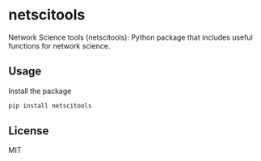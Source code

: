 # netscitools
Network Science tools (netscitools): Python package that includes useful functions for network science.

## Usage
Install the package 
```sh
pip install netscitools
```

## License
MIT